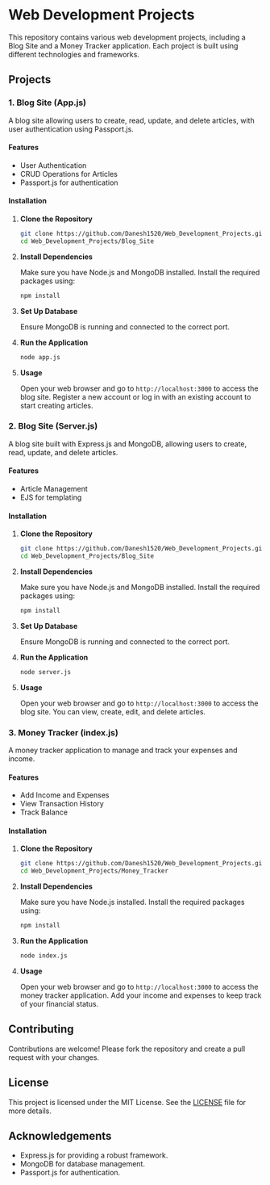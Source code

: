 
# Web Development Projects

This repository contains various web development projects, including a Blog Site and a Money Tracker application. Each project is built using different technologies and frameworks.

## Projects

### 1. Blog Site (App.js)

A blog site allowing users to create, read, update, and delete articles, with user authentication using Passport.js.

#### Features

- User Authentication
- CRUD Operations for Articles
- Passport.js for authentication

#### Installation

1. **Clone the Repository**

   ```sh
   git clone https://github.com/Danesh1520/Web_Development_Projects.git
   cd Web_Development_Projects/Blog_Site
   ```

2. **Install Dependencies**

   Make sure you have Node.js and MongoDB installed. Install the required packages using:

   ```sh
   npm install
   ```

3. **Set Up Database**

   Ensure MongoDB is running and connected to the correct port.

4. **Run the Application**

   ```sh
   node app.js
   ```

5. **Usage**

   Open your web browser and go to `http://localhost:3000` to access the blog site. Register a new account or log in with an existing account to start creating articles.

### 2. Blog Site (Server.js)

A blog site built with Express.js and MongoDB, allowing users to create, read, update, and delete articles.

#### Features

- Article Management
- EJS for templating

#### Installation

1. **Clone the Repository**

   ```sh
   git clone https://github.com/Danesh1520/Web_Development_Projects.git
   cd Web_Development_Projects/Blog_Site
   ```

2. **Install Dependencies**

   Make sure you have Node.js and MongoDB installed. Install the required packages using:

   ```sh
   npm install
   ```

3. **Set Up Database**

   Ensure MongoDB is running and connected to the correct port.

4. **Run the Application**

   ```sh
   node server.js
   ```

5. **Usage**

   Open your web browser and go to `http://localhost:3000` to access the blog site. You can view, create, edit, and delete articles.

### 3. Money Tracker (index.js)

A money tracker application to manage and track your expenses and income.

#### Features

- Add Income and Expenses
- View Transaction History
- Track Balance

#### Installation

1. **Clone the Repository**

   ```sh
   git clone https://github.com/Danesh1520/Web_Development_Projects.git
   cd Web_Development_Projects/Money_Tracker
   ```

2. **Install Dependencies**

   Make sure you have Node.js installed. Install the required packages using:

   ```sh
   npm install
   ```

3. **Run the Application**

   ```sh
   node index.js
   ```

4. **Usage**

   Open your web browser and go to `http://localhost:3000` to access the money tracker application. Add your income and expenses to keep track of your financial status.

## Contributing

Contributions are welcome! Please fork the repository and create a pull request with your changes.

## License

This project is licensed under the MIT License. See the [LICENSE](LICENSE) file for more details.

## Acknowledgements

- Express.js for providing a robust framework.
- MongoDB for database management.
- Passport.js for authentication.
